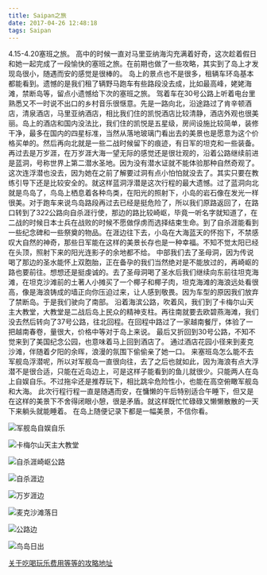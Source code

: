 ```yaml
---
title: Saipan之旅
date: 2017-04-26 12:48:18
tags: Saipan
---
```

4.15-4.20塞班之旅。
高中的时候一直对马里亚纳海沟充满着好奇，这次趁着假日和她一起完成了一段愉快的塞班之旅。在前期也做了一些攻略，其实到了岛上才发现岛很小，随遇而安的感觉是很棒的。
岛上的景点也不是很多，租辆车环岛基本都能看到。遗憾的是我们租了辆野马跑车有些路段没去成，比如最高峰，姥姥海滩，禁断岛等，留点小遗憾给下次的塞班之旅。
驾着车在30号公路上听着电台里熟悉又不一时说不出口的乡村音乐很惬意。先是一路向北，沿途路过了肯辛顿酒店，清泉酒店，马里亚纳酒店，相比我们住的凯悦酒店比较清静，酒店外观也很美丽。岛上的酒店和国内没法比，我们住的凯悦是五星级，房间设施比较简单，装修干净，最多在国内的四星标准，当然从落地玻璃门看出去的美景也是愿意为这个价格买单的。然后再向北就是一些二战时候留下的痕迹，有日军的坦克和一些装备。再过去是万岁涯，在万岁涯大海一望无际的感觉还是很壮观的，沿着公路继续前进是蓝洞，号称世界上第二潜水圣地。因为没有潜水证就不能体验那种自然奇观了。这次连浮潜也没去，因为她在之前了解要过洞有点小怕怕就没去了。其实只要在教练引导下还是比较安全的。就这样蓝洞浮潜是这次行程的最大遗憾。过了蓝洞向北就是鸟岛了，鸟岛上栖息着各种鸟类，在阳光的照射下，小岛的岩石像在发光一样很美。对于跑车来说鸟岛路段再过去已经是挺危险了，所以我们原路返回了，在路口转到了322公路向自杀涯行使，那边的路比较崎岖，毕竟一听名字就知道了，在二战的时候日本士兵在战败的时候不愿做俘虏而选择结束生命。到了自杀涯能看到一些纪念碑和一些祭奠的物品。在涯边往下去，小岛在大海蓝天的怀抱下，不禁感叹大自然的神奇，那些日军能在这样的美景长存也是一种幸福。不知不觉太阳已经在头顶，照射下来的阳光连影子的余地都不给。
中部我们去了圣母洞，因为传说喝了那边的圣水能怀上双胞胎，正在备孕的我们当然绝对是不能放过的，再崎岖的路也要前往。想想还是挺虔诚的。去了圣母洞喝了圣水后我们继续向东前往坦克海滩，在坦克沙滩前的土著人小摊买了一个椰子和椰子肉，坦克海滩的海浪远处看很高，像是海浪铸成的墙正向你压迫过来，让人感到敬畏。因为车型的原因我们放弃了禁断岛。于是我们驶向了南部。
沿着海滨公路，吹着风，我们到了卡梅尔山天主大教堂，大教堂是二战后岛上民众的精神支柱。再往南就要去欧碧燕海滩，我们没去然后转向了37号公路，往北回程。在回程中路过了一家越南餐厅，体验了一把越南春卷，量很大，价格中等对于岛上来说。
最后又折回到30号公路，不知不觉来到了美国纪念公园，也意味着马上回到酒店了。
通过酒店花园小径来到麦克沙滩，伴随着夕阳的余晖，浪漫的氛围下偷偷亲了她一口。
来塞班岛怎么能不去军舰岛浮潜呢，所以对军舰岛一直很向往，去了之后也就如此，因为海浪有点大浮潜不是很合适，只能在近岛边上，可是这样子能看到的鱼儿就很少。只能两人在岛上自娱自乐。不过拖伞还是推荐玩下，相比跳伞危险性小，也能在高空俯瞰军舰岛和大海。
此次行程行程一直是随遇而安，在慵懒的午后特别适合午睡下，但又是在这样的美景下不舍得闭眼小憩，很是矛盾。就这样既忙忙碌碌又懒懒散散的一天下来躺头就能睡着。
在岛上随便记录下都是一幅美景，不信你看。

![军舰岛自娱自乐](http://upload-images.jianshu.io/upload_images/1194532-10fc1aff11bf6fa2.jpeg?imageMogr2/auto-orient/strip%7CimageView2/2/w/1240)


![卡梅尔山天主大教堂](http://upload-images.jianshu.io/upload_images/1194532-d1d94e3e1a10d0bc.jpeg?imageMogr2/auto-orient/strip%7CimageView2/2/w/1240)


![自杀涯崎岖公路](http://upload-images.jianshu.io/upload_images/1194532-f144d13296d1d5df.jpeg?imageMogr2/auto-orient/strip%7CimageView2/2/w/1240)


![自杀涯边](http://upload-images.jianshu.io/upload_images/1194532-e4f99beff925f035.jpeg?imageMogr2/auto-orient/strip%7CimageView2/2/w/1240)


![万岁涯边](http://upload-images.jianshu.io/upload_images/1194532-2f76846e66bd8422.jpeg?imageMogr2/auto-orient/strip%7CimageView2/2/w/1240)


![麦克沙滩落日](http://upload-images.jianshu.io/upload_images/1194532-4afb456236560a01.jpeg?imageMogr2/auto-orient/strip%7CimageView2/2/w/1240)


![公路边](http://upload-images.jianshu.io/upload_images/1194532-b5d9cdc6c86b9e19.jpeg?imageMogr2/auto-orient/strip%7CimageView2/2/w/1240)


![鸟岛日出](http://upload-images.jianshu.io/upload_images/1194532-3cac72368bbb7d1e.jpeg?imageMogr2/auto-orient/strip%7CimageView2/2/w/1240)


[关于吃喝玩乐费用等等的攻略地址](http://www.mafengwo.cn/i/6910364.html)
